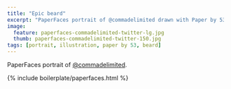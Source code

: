 ```yaml
---
title: "Epic beard"
excerpt: "PaperFaces portrait of @commadelimited drawn with Paper by 53 on an iPad."
image: 
  feature: paperfaces-commadelimited-twitter-lg.jpg
  thumb: paperfaces-commadelimited-twitter-150.jpg
tags: [portrait, illustration, paper by 53, beard]
---
```


PaperFaces portrait of [@commadelimited](http://twitter.com/commadelimited).

{% include boilerplate/paperfaces.html %}
